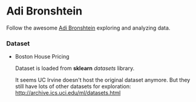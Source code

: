 # Adi Bronshtein
Follow the awesome [Adi Bronshtein](https://medium.com/towards-data-science/simple-and-multiple-linear-regression-in-python-c928425168f9) exploring and analyzing data. 

### Dataset
* Boston House Pricing

   Dataset is loaded from **sklearn** *datasets* library. 
   
   It seems UC Irvine doesn't host the original dataset anymore. But they still have lots of other datasets for exploration: http://archive.ics.uci.edu/ml/datasets.html
